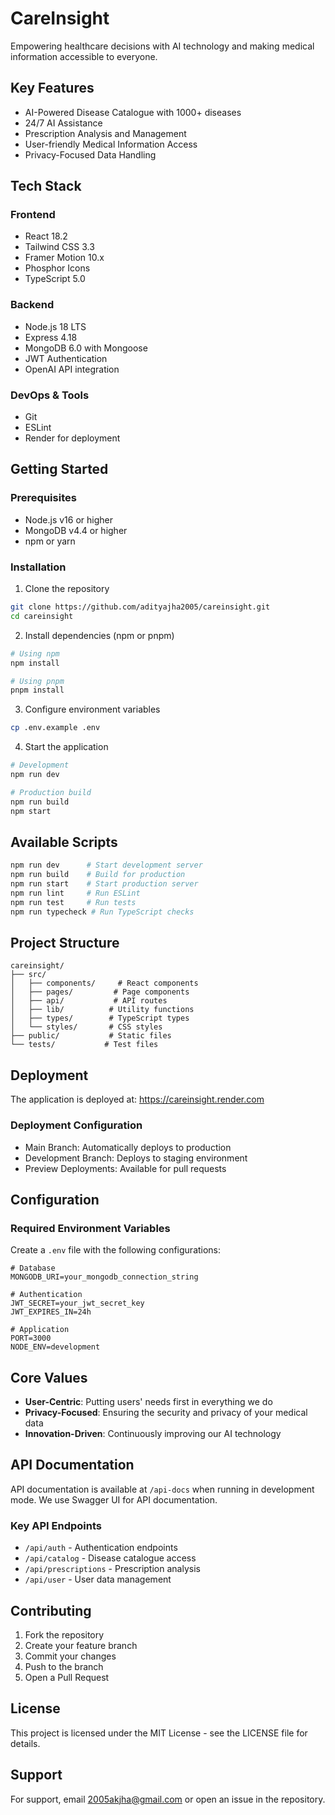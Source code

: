 # CareInsight

Empowering healthcare decisions with AI technology and making medical information accessible to everyone.

## Key Features

- AI-Powered Disease Catalogue with 1000+ diseases
- 24/7 AI Assistance
- Prescription Analysis and Management
- User-friendly Medical Information Access
- Privacy-Focused Data Handling

## Tech Stack

### Frontend
- React 18.2
- Tailwind CSS 3.3
- Framer Motion 10.x
- Phosphor Icons
- TypeScript 5.0

### Backend
- Node.js 18 LTS
- Express 4.18
- MongoDB 6.0 with Mongoose
- JWT Authentication
- OpenAI API integration

### DevOps & Tools
- Git
- ESLint
- Render for deployment

## Getting Started

### Prerequisites

- Node.js v16 or higher
- MongoDB v4.4 or higher
- npm or yarn

### Installation

1. Clone the repository
```bash
git clone https://github.com/adityajha2005/careinsight.git
cd careinsight
```

2. Install dependencies (npm or pnpm)
```bash
# Using npm
npm install

# Using pnpm
pnpm install
```

3. Configure environment variables
```bash
cp .env.example .env
```

4. Start the application
```bash
# Development
npm run dev

# Production build
npm run build
npm start
```

## Available Scripts

```bash
npm run dev      # Start development server
npm run build    # Build for production
npm run start    # Start production server
npm run lint     # Run ESLint
npm run test     # Run tests
npm run typecheck # Run TypeScript checks
```

## Project Structure

```
careinsight/
├── src/
│   ├── components/     # React components
│   ├── pages/         # Page components
│   ├── api/           # API routes
│   ├── lib/          # Utility functions
│   ├── types/        # TypeScript types
│   └── styles/       # CSS styles
├── public/           # Static files
└── tests/           # Test files
```

## Deployment

The application is deployed at: https://careinsight.render.com

### Deployment Configuration
- Main Branch: Automatically deploys to production
- Development Branch: Deploys to staging environment
- Preview Deployments: Available for pull requests

## Configuration

### Required Environment Variables
Create a `.env` file with the following configurations:

```env
# Database
MONGODB_URI=your_mongodb_connection_string

# Authentication
JWT_SECRET=your_jwt_secret_key
JWT_EXPIRES_IN=24h

# Application
PORT=3000
NODE_ENV=development
```

## Core Values

- **User-Centric**: Putting users' needs first in everything we do
- **Privacy-Focused**: Ensuring the security and privacy of your medical data
- **Innovation-Driven**: Continuously improving our AI technology

## API Documentation

API documentation is available at `/api-docs` when running in development mode. We use Swagger UI for API documentation.

### Key API Endpoints
- `/api/auth` - Authentication endpoints
- `/api/catalog` - Disease catalogue access
- `/api/prescriptions` - Prescription analysis
- `/api/user` - User data management

## Contributing

1. Fork the repository
2. Create your feature branch
3. Commit your changes
4. Push to the branch
5. Open a Pull Request

## License

This project is licensed under the MIT License - see the LICENSE file for details.

## Support

For support, email 2005akjha@gmail.com or open an issue in the repository.
